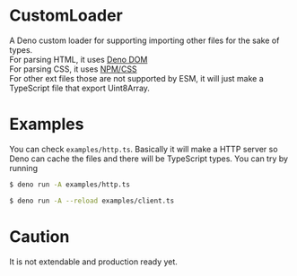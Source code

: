 # CustomLoader

A Deno custom loader for supporting importing other files for the sake of
types.<br/> For parsing HTML, it uses
[Deno DOM](https://deno.land/x/deno_dom@v0.1.36-alpha)<br/> For parsing CSS, it
uses [NPM/CSS](https://esm.sh/css@3.0.0)<br/> For other ext files those are not
supported by ESM, it will just make a TypeScript file that export
Uint8Array.<br/>

# Examples

You can check `examples/http.ts`. Basically it will make a HTTP server so Deno
can cache the files and there will be TypeScript types. You can try by running

```bash
$ deno run -A examples/http.ts
```

```bash
$ deno run -A --reload examples/client.ts
```

# Caution

It is not extendable and production ready yet.
